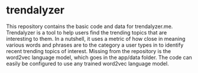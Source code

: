 # trendalyzer
This repository contains the basic code and data for trendalyzer.me. Trendalyzer is a tool to help users find the trending topics that are interesting to them. In a nutshell, it uses a metric of how close in meaning various words and phrases are to the category a user types in to identify recent trending topics of interest.
Missing from the repository is the word2vec language model, which goes in the app/data folder. The code can easily be configured to use any trained word2vec language model. 

